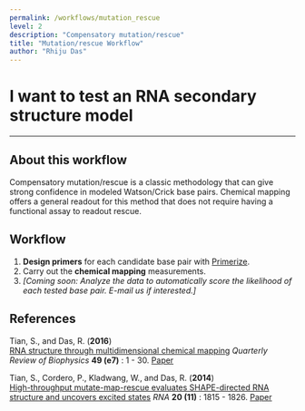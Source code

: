 ```yaml
---
permalink: /workflows/mutation_rescue
level: 2
description: "Compensatory mutation/rescue"
title: "Mutation/rescue Workflow"
author: "Rhiju Das"
---
```


# I want to test an RNA secondary structure model

<hr/>

## About this workflow
Compensatory mutation/rescue is a classic methodology that can give strong confidence in modeled Watson/Crick base pairs. Chemical mapping offers a general readout for this method that does not require having a functional assay to readout rescue.

## Workflow

1. **Design primers** for each candidate base pair with [Primerize](Primerize/).
2. Carry out the **chemical mapping** measurements.  
3. *[Coming soon: Analyze the data to automatically score the likelihood of each tested base pair. E-mail us if interested.]*
  
 
## References
>	
Tian, S., and Das, R. (**2016**)  
[RNA structure through multidimensional chemical mapping](http://journals.cambridge.org/action/displayAbstract?fromPage=online&aid=10242118&fulltextType=RV&fileId=S0033583516000020)
*Quarterly Review of Biophysics* **49 (e7)** : 1 - 30. [Paper](https://daslab.stanford.edu/site_data/pub_pdf/2016_Tian_QRB.pdf)

>
Tian, S., Cordero, P., Kladwang, W., and Das, R. (**2014**)<br/> 
[High-throughput mutate-map-rescue evaluates SHAPE-directed RNA structure and uncovers excited states](http://rnajournal.cshlp.org/content/20/11/1815)
*RNA* **20 (11)** : 1815 - 1826. [Paper](https://daslab.stanford.edu/site_data/pub_pdf/2014_Tian_RNA.pdf) 
